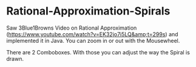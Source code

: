 # Rational-Approximation-Spirals
Saw 3Blue1Browns Video on Rational Approximation (https://www.youtube.com/watch?v=EK32jo7i5LQ&amp;t=299s) and implemented it in Java. You can zoom in or out with the Mousewheel.

There are 2 Comboboxes. With those you can adjust the way the Spiral is drawn. 
